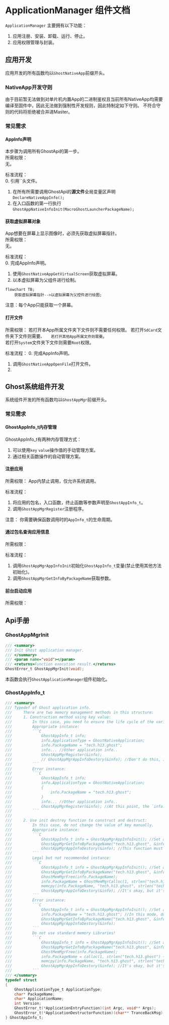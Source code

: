 # ApplicationManager 组件文档
`ApplicationManager` 主要拥有以下功能：
1. 应用注册、安装、卸载、运行、停止。
2. 应用权限管理与封装。

## 应用开发
应用开发的所有函数均以`GhostNativeApp`前缀开头。  

### NativeApp开发守则
由于目前暂无法做到对单片机内置App的二进制鉴权且当前所有NativeApp均需要编译至固件中，因此无法做到强制性开发规则，因此特制定如下守则。
不符合守则的代码将拒绝被合并进Master。

### 常见需求
#### AppInfo声明
本步骤为调用所有GhostApi的第一步。  
所需权限：  
无。  

标准流程：  
0. 引用``头文件。
1. 在所有所需要调用GhostApi的**源文件**全局变量区声明`DeclareNativeAppInfo();`
2. 在入口函数的第一行执行`GhostAppNativeInfoInit(MacroGhostLauncherPackageName);`

#### 获取虚拟屏幕对象  
App想要在屏幕上显示图像时，必须先获取虚拟屏幕指针。  
所需权限：  
无。   

标准流程：  
0. 完成AppInfo声明。
1. 使用`GhostNativeAppGetVirtualScreen`获取虚拟屏幕。
2. 以本虚拟屏幕为父组件进行绘制。  

```mermaid
flowchart TB;
    获取虚拟屏幕指针-->以虚拟屏幕为父控件进行绘图;
```

注意：每个App只能获取一个屏幕。

#### 打开文件
所需权限：
若打开本App所属文件夹下文件则不需要任何权限。
若打开`SdCard`文件夹下文件则需要``。  
若打开其他App所属文件则需要``。  
若打开`System`文件夹下文件则需要`Root`权限。

标准流程：
0. 完成AppInfo声明。
1. 调用`GhostNativeAppOpenFile`打开文件。
2. 

## Ghost系统组件开发
系统组件开发的所有函数均以`GhostAppMgr`前缀开头。  
### 常见需求
#### GhostAppInfo_t内存管理
GhostAppInfo_t有两种内存管理方式：
1. 可以使用`key` `value`操作值的手动管理方案。
2. 通过相关函数操作的自动管理方案。



#### 注册应用
所需权限：
App内禁止调用，仅允许系统调用。  

标准流程：  
1. 将应用的包名，入口函数，终止函数等参数声明至`GhostAppInfo_t`。
2. 调用`GhostAppMgrRegister`注册程序。

注意：
你需要确保函数调用时的`AppInfo_t`的生命周期。  


#### 通过包名查询应用信息
所需权限：


标准流程：  
1. 调用`GhostAppMgrAppInfoInit`初始化`GhostAppInfo_t`变量(禁止使用其他方法初始化)。
2. 调用`GhostAppMgrGetInfoByPackageName`获取参数。


#### 前台启动应用
所需权限：



## Api手册
### GhostAppMgrInit
```C
/// <summary>
/// Init Ghost application manager.
/// </summary>
/// <param name="void"></param>
/// <returns>Function execution result.</returns>
GhostError_t GhostAppMgrInit(void);
```  
本函数会执行`GhostApplicationManager`组件初始化。  

### GhostAppInfo_t
```C
/// <summary>
/// Typedef of Ghost application info.
///		There are two memory management methods in this structure:
///		1. Construction method using key value:
///			In this case, you need to ensure the life cycle of the variable key value.
///			Appropriate instance:
///			```C
///				GhostAppInfo_t info;
///				info.ApplicationType = GhostNativeApplication;
///				info.PackageName = "tech.h13.ghost";
///				info... //Other application info..
///				GhostAppMgrRegister(&info);
///				// GhostAppMgrAppInfoDestory(&info); //Don't do this, it will trigger exceptions.
///			```
///			Error instance:
///			```C
///				GhostAppInfo_t info;
///				info.ApplicationType = GhostNativeApplication;
///				{
///					info.PackageName = "tech.h13.ghost";
///				}
///				info... //Other application info..
///				GhostAppMgrRegister(&info); //At this point, the `info.PackageName` has become a dangling pointer. Behavior undefined.
///			```
///			
///		2. Use init destroy function to construct and destruct:
///			In this case, do not change the value of key manually.
///			Appropriate instance:
///			```C
///				GhostAppInfo_t info = GhostAppMgrAppInfoInit(); //Set all key values to 0.
///				GhostAppMgrGetInfoByPackageName("tech.h13.ghost", &info);
///				GhostAppMgrAppInfoDestory(&info); //This function must be called, otherwise memory leakage will occur.
///			```
///			Legal but not recommended instance:
///			```C
///				GhostAppInfo_t info = GhostAppMgrAppInfoInit(); //Set all key values to 0.
///				GhostAppMgrGetInfoByPackageName("tech.h13.ghost", &info); 
///				GhostMemMgrFree(info.PackageName);
///				info.PackageName = GhostMemMgrCalloc(1, strlen("tech.h13.ghost") + 1);
///				memcpy(info.PackageName, "tech.h13.ghost", strlen("tech.h13.ghost") + 1);
///				GhostAppMgrAppInfoDestory(&info); //It's okay, but it's not recommended.
///			```
///			Error instance:
///			```C
///				GhostAppInfo_t info = GhostAppMgrAppInfoInit(); //Set all key values to 0.
///				info.PackageName = "tech.h13.ghost"; //In this mode, do not change the key value manually, otherwise it will trigger exceptions.
///				GhostAppMgrGetInfoByPackageName("tech.h13.ghost", &info); 
///				GhostAppMgrAppInfoDestory(&info);
///			```
///			Do not use standard memory Libraries!
///			```C
///				GhostAppInfo_t info = GhostAppMgrAppInfoInit(); //Set all key values to 0.
///				GhostAppMgrGetInfoByPackageName("tech.h13.ghost", &info); 
///				GhostMemMgrFree(info.PackageName);
///				info.PackageName = calloc(1, strlen("tech.h13.ghost") + 1);
///				memcpy(info.PackageName, "tech.h13.ghost", strlen("tech.h13.ghost") + 1);
///				GhostAppMgrAppInfoDestory(&info); //It's okay, but it's not recommended.
///			```
/// </summary>
typedef struct
{
	GhostApplicationType_t ApplicationType;
	char* PackageName;
	char* ApplicationName;
	int Version;
	GhostError_t(*ApplicationEntryFunction)(int Argc, void** Args);
	GhostError_t(*ApplicationDestructorFunction)(char** TranceBackMsg);
} GhostAppInfo_t;
```


